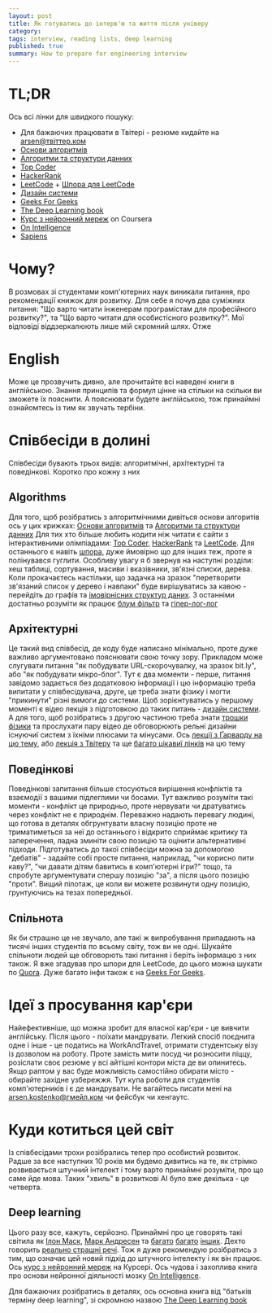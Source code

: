 ```yaml
---
layout: post
title: Як готуватись до інтерв'ю та життя після універу
category: 
tags: interview, reading lists, deep learning
published: true
summary: How to prepare for engineering interview
---
```


# TL;DR

Ось всі лінки для швидкого пошуку: 
* Для бажаючих працювати в Твітері - резюме кидайте на arsen@твіттер.ком
* [Основи алгоритмів](https://mitpress.mit.edu/books/introduction-algorithms) 
* [Алгоритми та структури данних](https://www.amazon.com/Data-Structures-Algorithms-Alfred-Aho/dp/0201000237/ref=sr_1_3?s=books&ie=UTF8&qid=1475961977&sr=1-3&keywords=Data+Structures+and+Algorithms)
* [Top Coder](https://www.topcoder.com/)
* [HackerRank](https://www.hackerrank.com/)
* [LeetCode](https://leetcode.com/) + [Шпора для LeetCode](https://www.gitbook.com/book/tenderleo/leetcode-solutions-/details)
* [Дизайн системи](https://www.hiredintech.com/courses/system-design)
* [Geeks For Geeks](http://www.geeksforgeeks.org/)
* [The Deep Learning book](http://www.deeplearningbook.org/)
* [Курс з нейронний мереж](https://www.coursera.org/learn/neural-networks) on Coursera
* [On Intelligence](http://www.onintelligence.org/) 
* [Sapiens](https://en.wikipedia.org/wiki/Sapiens:_A_Brief_History_of_Humankind)

# Чому?

В розмовах зі студентами комп'ютерних наук виникали питання, про рекомендації книжок для розвитку. Для себе я почув два суміжних питання: "Що варто читати інженерам програмістам для професійного розвитку?", та "Що варто читати для особистісного розвитку?". Мої відповіді віддзеркалюють лише мій скромний шлях. Отже

# English

Може це прозвучить дивно, але прочитайте всі наведені книги в англійською. Знання принципів та формул цінне на стільки на скільки ви зможете їх пояснити. А пояснювати будете англійською, тож принаймні ознайомтесь із тим як звучать тербіни.

# Співбесіди в долині

Співбесіди бувають трьох видів: алгоритмічні, архітектурні та поведінкові. Коротко про кожну з них

## Algorithms

Для того, щоб розібратись з алгоритмічними дивіться основи алгоритів ось у цих крижках: [Основи алгоритмів](https://mitpress.mit.edu/books/introduction-algorithms) та [Алгоритми та структури данних](https://www.amazon.com/Data-Structures-Algorithms-Alfred-Aho/dp/0201000237/ref=sr_1_3?s=books&ie=UTF8&qid=1475961977&sr=1-3&keywords=Data+Structures+and+Algorithms) Для тих хто більше любить кодити ніж читати є сайти з інтерактивними олімпіадами:  [Top Coder](https://www.topcoder.com/), [HackerRank](https://www.hackerrank.com/) та [LeetCode](https://leetcode.com/). Для останнього є навіть [шпора](https://www.gitbook.com/book/tenderleo/leetcode-solutions-/details), дуже ймовірно що для інших теж, проте я полінувався гуглити. Особливу увагу я б звернув на наступні розділи: хеш таблиці, сортування, масиви і вказівники, зв'язні списки, дерева. Коли прокачаєтесь настільки, що задачка на зразок "перетворити зв'язаний список у дерево і навпаки" буде вирішуватись за кавою - перейдіть до графів та [імовірнісних структур даних](https://en.wikipedia.org/wiki/Category:Probabilistic_data_structures). З останніми достатньо розуміти як працює [блум фільтр](https://en.wikipedia.org/wiki/Bloom_filter) та [гіпер-лог-лог](https://en.wikipedia.org/wiki/HyperLogLog)

## Архітектурні

Це такий вид співбесід, де коду буде написано мінімально, проте дуже важливо аргументовано пояснювати свою точку зору. Прикладом може слугувати питання "як побудувати URL-скорочувалку, на зразок bit.ly", або "як побудувати мікро-блог". Тут є два моменти - перше, питання завідомо задається без додатковою інформації і цю інформацію треба випитати у співбесідувача, друге, це треба знати фізику і могти "прикинути" різні вимоги до системи. Щоб зорієнтуватись у першому моменті є відео лекція з підготовкою до таких питань - [дизайн системи](https://www.hiredintech.com/courses/system-design). А для того, щоб розібратись з другою частиною треба знати [трошки фізики]() та прослухати пару відео де обговорюють рельні дизайни існуючиї систем з їхніми плюсами та мінусами. Ось [лекції з Ґарварду на цю тему](https://www.youtube.com/watch?v=-W9F__D3oY4), або [лекція з Твітеру](https://www.infoq.com/presentations/Twitter-Timeline-Scalability) та ще [багато цікавиї лінків](https://www.quora.com/How-do-I-prepare-to-answer-design-questions-in-a-technical-interview) на цю тему 

## Поведінкові

Поведінкові запитання більше стосуються вирішення конфліктів та взаємодії з вашими підлеглими чи босами. Тут важливо розуміти такі моменти - конфлікт це природньо, проте нервувати чи дратуватись через конфлікт не є природнім. Переважно надають перевагу людині, що готова в деталях обгрунтувати власну позицію проте не триматиметься за неї до останнього і відкрито сприймає критику та заперечення, ладна зминіти свою позицію та оцінити альтернативні підходи. Підготуватись до такої співбесіди можна за допомогою "дебатів" - задайте собі просте питання, наприклад, "чи корисно пити каву?", "чи давати дітям бавитись в комп'ютерні ігри?" тощо, та спробуте аргументувати спершу позицію "за", а після цього позицію "проти". Вищий пілотаж, це коли ви можете розвинути одну позицію, грунтуючись на тезах попередньої.

## Спільнота

Як би страшно це не звучало, але такі ж випробування припадають на тисячі інших студентів по всьому світу, тож ви не одні. Шукайте спільноти людей ще обговорють такі питання і беріть інформацю з них також. Я вже згадував про шпори для LeetCode, до цього можна шукати по [Quora](https://www.quora.com/). Дуже багато інфи також є на [Geeks For Geeks](http://www.geeksforgeeks.org/).

# Ідеї з просування кар'єри

Найефективніше, що можна зробит для власної кар'єри - це вивчити англійську. Після цього - поїхати мандрувати. Легкий спосіб поєднита одне і інше - це податись на WorkAndTravel, отримати студентську візу із дозволом на роботу. Проте замість мити посуд чи розносити піццу, розіслати своє резюме у всі айтішні контори міста де ви опинитесь. Якщо раптом у вас буде можливість самостійно обирати місто - обирайте західне узбережжя. Тут купа роботи для студентів комп'ютерників і є де мандрувати. Не вагайтесь писати мені на arsen.kostenko@гмейл.ком чи фейсбук чи хенгаутс.

# Куди котиться цей світ

Із співбесідами трохи розібрались тепер про особистий розвиток. Радше за все наступних 10 років ми будемо дивитись на те, як стрімко розвивається штучний інтелект і тому варто принаймні розуміти, про що саме йде мова. Таких "хвиль" в розвиткові AI було вже декілька - це четверта.

## Deep learning

 Цього разу все, кажуть, серйозно. Принаймні про це говорять такі світила як [Ілон Маск](http://www.theverge.com/2016/6/2/11837566/elon-musk-one-ai-company-that-worries-me), [Марк Андресен](http://www.vox.com/new-money/2016/10/5/13081058/marc-andreessen-ai-future) та [багато](http://fortune.com/ai-artificial-intelligence-deep-machine-learning/) [багато](http://ben-evans.com/benedictevans/2016/6/23/ai-apple-and-google) [інших](http://a16z.com/2016/06/10/ai-deep-learning-machines/). Дехто говорить [реально страшні речі](https://www.ted.com/talks/sam_harris_can_we_build_ai_without_losing_control_over_it?language=en). Тож я дуже рекомендую розібратись з тим, що означає цей новий підхід до штучного інтелекту і як він працює. Ось [курс з нейронний мереж](https://www.coursera.org/learn/neural-networks) на Курсері. Ось чудова і захоплива книга про основи нейронної діяльності мозку [On Intelligence](http://www.onintelligence.org/).

 Для бажаючих розібратись в деталях, ось основна книга від "батьків терміну deep learning", зі скромною назвою [The Deep Learning book](http://www.deeplearningbook.org/)


